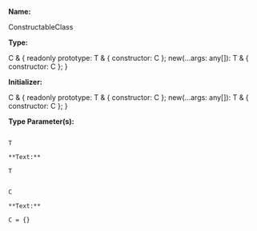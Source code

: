**Name:**

ConstructableClass

**Type:**

C & {
readonly prototype: T & { constructor: C };
new(...args: any[]): T & { constructor: C };
}

**Initializer:**

C & {
readonly prototype: T & { constructor: C };
new(...args: any[]): T & { constructor: C };
}

**Type Parameter(s):**

```**Name:**

T

**Text:**

T

```

```**Name:**

C

**Text:**

C = {}

```


